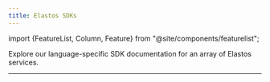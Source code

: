 ```yaml
---
title: Elastos SDKs
---
```


import {FeatureList, Column, Feature} from "@site/components/featurelist";

Explore our language-specific SDK documentation for an array of Elastos services.

<FeatureList>
 <Column title="General SDKs">
    <Feature url="/sdk/general/connectivity/introduction" title="Connectivity SDK" subtitle="Typescript tools for Elastos wallet operations" image="elastos-api-ts.png" />
    <Feature url="/sdk/carrier/js/getting-started" title="Carrier SDK" subtitle="Coming soon" image="carrier-sdk.png" />

  </Column>
    <Column title="Identity SDKs">
    <Feature url="/sdk/did/js/introduction" title="JavaScript SDK" subtitle="Manage DIDs using JavaScript" image="js.png" />
    <Feature url="/sdk/did/java/introduction" title="Java SDK" subtitle="Manage DIDs using Java (Android)" image="java.png" />
    <Feature url="/sdk/did/swift/introduction" title="Swift SDK" subtitle="Manage DIDs using Swift (iOS)" image="swift.png" />
    <Feature url="/sdk/did/c/introduction" title="C/C++ SDK" subtitle="Manage DIDs using C/C++" image="c.png" />
  </Column>
  <Column title="Hive SDKs">
    <Feature url="/sdk/hive/js/introduction" title="Javascript SDK" subtitle="Manage Vaults using Javacript" image="js.png" />
    <Feature url="/sdk/hive/java/introduction" title="Java SDK" subtitle="Manage Vaults using Java (Android)" image="java.png" />
    <Feature url="/sdk/hive/swift/introduction" title="Swift SDK" subtitle="Manage Vaults using Swift (iOS)" image="swift.png" />
  </Column>
</FeatureList>

---
